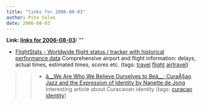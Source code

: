 ```yaml
---
title: "links for 2006-08-03"
author: Pito Salas
date: 2006-08-03
---
```


**Link: [links for 2006-08-03](None):** ""

  * [FlightStats - Worldwide flight status / tracker with historical performance data](<http://www.flightstats.com/go/Home/home.do>) Comprehensive airport and flight information: delays, actual times, estimated times, scores etc. (tags: [travel](<http://del.icio.us/pitosalas/travel>) [flight](<http://del.icio.us/pitosalas/flight>) [airtravel](<http://del.icio.us/pitosalas/airtravel>))
>>   * [â__We Are Who We Believe Ourselves to Beâ__: CuraÃ§ao Jazz and the
Expression of Identity by Nanette de
Jong](<http://www.imageandnarrative.be/worldmusica/nanettedejong.htm>)
Interesting article about Curacaoan identity (tags:
[curacao](<http://del.icio.us/pitosalas/curacao>)
[identity](<http://del.icio.us/pitosalas/identity>))

>>


